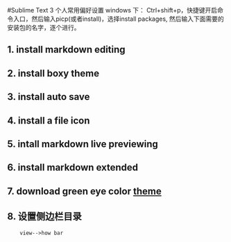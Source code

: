 #Sublime Text 3 个人常用偏好设置
windows 下：
Ctrl+shift+p，快捷键开启命令入口，然后输入picp(或者install)，选择install packages, 然后输入下面需要的安装包的名字，逐个进行。
## 1. install markdown editing
## 2. install boxy theme
## 3. install auto save
## 4. install a file icon
## 5. intall markdown live previewing
## 6. install markdown extended
## 7. download green eye color [theme](https://github.com/JasmineChoi/Green-ColorScheme/blob/master/green%20eyeshield.tmTheme)
## 8. 设置侧边栏目录
        view-->how bar
        



